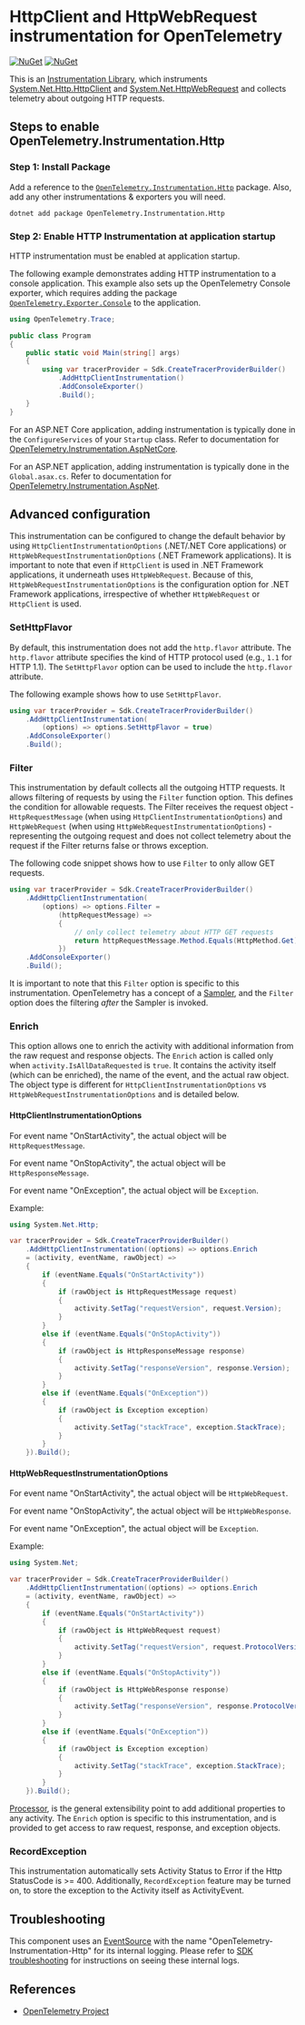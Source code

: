 # HttpClient and HttpWebRequest instrumentation for OpenTelemetry

[![NuGet](https://img.shields.io/nuget/v/OpenTelemetry.Instrumentation.Http.svg)](https://www.nuget.org/packages/OpenTelemetry.Instrumentation.Http)
[![NuGet](https://img.shields.io/nuget/dt/OpenTelemetry.Instrumentation.Http.svg)](https://www.nuget.org/packages/OpenTelemetry.Instrumentation.Http)

This is an
[Instrumentation Library](https://github.com/open-telemetry/opentelemetry-specification/blob/main/specification/glossary.md#instrumentation-library),
which instruments
[System.Net.Http.HttpClient](https://docs.microsoft.com/dotnet/api/system.net.http.httpclient)
and
[System.Net.HttpWebRequest](https://docs.microsoft.com/dotnet/api/system.net.httpwebrequest)
and collects telemetry about outgoing HTTP requests.

## Steps to enable OpenTelemetry.Instrumentation.Http

### Step 1: Install Package

Add a reference to the [`OpenTelemetry.Instrumentation.Http`](https://www.nuget.org/packages/OpenTelemetry.Instrumentation.Http)
package. Also, add any other instrumentations & exporters you will need.

```shell
dotnet add package OpenTelemetry.Instrumentation.Http
```

### Step 2: Enable HTTP Instrumentation at application startup

HTTP instrumentation must be enabled at application startup.

The following example demonstrates adding HTTP instrumentation to a
console application. This example also sets up the OpenTelemetry Console
exporter, which requires adding the package
[`OpenTelemetry.Exporter.Console`](../OpenTelemetry.Exporter.Console/README.md)
to the application.

```csharp
using OpenTelemetry.Trace;

public class Program
{
    public static void Main(string[] args)
    {
        using var tracerProvider = Sdk.CreateTracerProviderBuilder()
            .AddHttpClientInstrumentation()
            .AddConsoleExporter()
            .Build();
    }
}
```

For an ASP.NET Core application, adding instrumentation is typically done in
the `ConfigureServices` of your `Startup` class. Refer to documentation for
[OpenTelemetry.Instrumentation.AspNetCore](../OpenTelemetry.Instrumentation.AspNetCore/README.md).

For an ASP.NET application, adding instrumentation is typically done in the
`Global.asax.cs`. Refer to documentation for [OpenTelemetry.Instrumentation.AspNet](../OpenTelemetry.Instrumentation.AspNet/README.md).

## Advanced configuration

This instrumentation can be configured to change the default behavior by using
`HttpClientInstrumentationOptions` (.NET/.NET Core applications) or
`HttpWebRequestInstrumentationOptions` (.NET Framework applications). It is
important to note that even if `HttpClient` is used in .NET Framework
applications, it underneath uses `HttpWebRequest`. Because of this,
`HttpWebRequestInstrumentationOptions` is the configuration option for .NET
Framework applications, irrespective of whether `HttpWebRequest` or `HttpClient`
is used.

### SetHttpFlavor

By default, this instrumentation does not add the `http.flavor` attribute. The
`http.flavor` attribute specifies the kind of HTTP protocol used
(e.g., `1.1` for HTTP 1.1). The `SetHttpFlavor` option can be used to include
the `http.flavor` attribute.

The following example shows how to use `SetHttpFlavor`.

```csharp
using var tracerProvider = Sdk.CreateTracerProviderBuilder()
    .AddHttpClientInstrumentation(
        (options) => options.SetHttpFlavor = true)
    .AddConsoleExporter()
    .Build();
```

### Filter

This instrumentation by default collects all the outgoing HTTP requests. It
allows filtering of requests by using the `Filter` function option. This defines
the condition for allowable requests. The Filter receives the request object -
`HttpRequestMessage` (when using `HttpClientInstrumentationOptions`) and
`HttpWebRequest` (when using `HttpWebRequestInstrumentationOptions`) -
representing the outgoing request and does not collect telemetry about the
request if the Filter returns false or throws exception.

The following code snippet shows how to use `Filter` to only allow GET
requests.

```csharp
using var tracerProvider = Sdk.CreateTracerProviderBuilder()
    .AddHttpClientInstrumentation(
        (options) => options.Filter =
            (httpRequestMessage) =>
            {
                // only collect telemetry about HTTP GET requests
                return httpRequestMessage.Method.Equals(HttpMethod.Get);
            })
    .AddConsoleExporter()
    .Build();
```

It is important to note that this `Filter` option is specific to this
instrumentation. OpenTelemetry has a concept of a
[Sampler](https://github.com/open-telemetry/opentelemetry-specification/blob/main/specification/trace/sdk.md#sampling),
and the `Filter` option does the filtering *after* the Sampler is invoked.

### Enrich

This option allows one to enrich the activity with additional information from
the raw request and response objects. The `Enrich` action is called only when
`activity.IsAllDataRequested` is `true`. It contains the activity itself (which
can be enriched), the name of the event, and the actual raw object. The object
type is different for `HttpClientInstrumentationOptions` vs
`HttpWebRequestInstrumentationOptions` and is detailed below.

#### HttpClientInstrumentationOptions

For event name "OnStartActivity", the actual object will be
`HttpRequestMessage`.

For event name "OnStopActivity", the actual object will be
`HttpResponseMessage`.

For event name "OnException", the actual object will be
`Exception`.

Example:

```csharp
using System.Net.Http;

var tracerProvider = Sdk.CreateTracerProviderBuilder()
    .AddHttpClientInstrumentation((options) => options.Enrich
    = (activity, eventName, rawObject) =>
    {
        if (eventName.Equals("OnStartActivity"))
        {
            if (rawObject is HttpRequestMessage request)
            {
                activity.SetTag("requestVersion", request.Version);
            }
        }
        else if (eventName.Equals("OnStopActivity"))
        {
            if (rawObject is HttpResponseMessage response)
            {
                activity.SetTag("responseVersion", response.Version);
            }
        }
        else if (eventName.Equals("OnException"))
        {
            if (rawObject is Exception exception)
            {
                activity.SetTag("stackTrace", exception.StackTrace);
            }
        }
    }).Build();
```

#### HttpWebRequestInstrumentationOptions

For event name "OnStartActivity", the actual object will be
`HttpWebRequest`.

For event name "OnStopActivity", the actual object will be
`HttpWebResponse`.

For event name "OnException", the actual object will be
`Exception`.

Example:

```csharp
using System.Net;

var tracerProvider = Sdk.CreateTracerProviderBuilder()
    .AddHttpClientInstrumentation((options) => options.Enrich
    = (activity, eventName, rawObject) =>
    {
        if (eventName.Equals("OnStartActivity"))
        {
            if (rawObject is HttpWebRequest request)
            {
                activity.SetTag("requestVersion", request.ProtocolVersion);
            }
        }
        else if (eventName.Equals("OnStopActivity"))
        {
            if (rawObject is HttpWebResponse response)
            {
                activity.SetTag("responseVersion", response.ProtocolVersion);
            }
        }
        else if (eventName.Equals("OnException"))
        {
            if (rawObject is Exception exception)
            {
                activity.SetTag("stackTrace", exception.StackTrace);
            }
        }
    }).Build();
```

[Processor](../../docs/trace/extending-the-sdk/README.md#processor),
is the general extensibility point to add additional properties to any
activity. The `Enrich` option is specific to this instrumentation, and is
provided to get access to raw request, response, and exception objects.

### RecordException

This instrumentation automatically sets Activity Status to Error if the Http
StatusCode is >= 400. Additionally, `RecordException` feature may be turned on,
to store the exception to the Activity itself as ActivityEvent.

## Troubleshooting

This component uses an
[EventSource](https://docs.microsoft.com/dotnet/api/system.diagnostics.tracing.eventsource)
with the name "OpenTelemetry-Instrumentation-Http" for its internal logging.
Please refer to [SDK
troubleshooting](../OpenTelemetry/README.md#troubleshooting) for instructions on
seeing these internal logs.

## References

* [OpenTelemetry Project](https://opentelemetry.io/)

